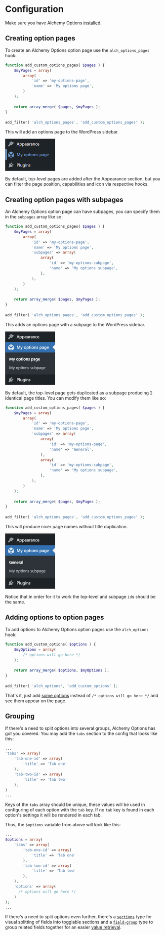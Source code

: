 # Configuration

Make sure you have Alchemy Options [installed](installation.md#using-alchemy-options-as-a-plugin).

## Creating option pages

To create an Alchemy Options option page use the `alch_options_pages` hook:

```php
function add_custom_options_pages( $pages ) {
    $myPages = array(
        array(
            'id' => 'my-options-page',
            'name' => 'My options page',
        )
    );

    return array_merge( $pages, $myPages );
}

add_filter( 'alch_options_pages', 'add_custom_options_pages' );
```

This will add an options page to the WordPress sidebar.

![](.gitbook/assets/options-page-in-sidebar.png)

By default, top-level pages are added after the Appearance section, but you can filter the page position, capabilities and icon via respective hooks.

## Creating option pages with subpages

An Alchemy Options option page can have subpages, you can specify them in the `subpages` array like so:

```php
function add_custom_options_pages( $pages ) {
    $myPages = array(
        array(
            'id' => 'my-options-page',
            'name' => 'My options page',
            'subpages' => array(
                array(
                    'id' => 'my-options-subpage',
                    'name' => 'My options subpage',
                ),
            ),
        )
    );

    return array_merge( $pages, $myPages );
}

add_filter( 'alch_options_pages', 'add_custom_options_pages' );
```

This adds an options page with a subpage to the WordPress sidebar.

![](.gitbook/assets/options-subpage-in-sidebar.png)

By default, the top-level page gets duplicated as a subpage producing 2 identical page titles. You can modify them like so:

```php
function add_custom_options_pages( $pages ) {
    $myPages = array(
        array(
            'id' => 'my-options-page',
            'name' => 'My options page',
            'subpages' => array(
                array(
                    'id' => 'my-options-page',
                    'name' => 'General',
                ),
                array(
                    'id' => 'my-options-subpage',
                    'name' => 'My options subpage',
                ),
            ),
        )
    );

    return array_merge( $pages, $myPages );
}

add_filter( 'alch_options_pages', 'add_custom_options_pages' );
```

This will produce nicer page names without title duplication.

![](.gitbook/assets/options-page-with-custom-subpage-name-in-sidebar.png)

Notice that in order for it to work the top-level and subpage `id`s should be the same.

## Adding options to option pages

To add options to Alchemy Options option pages use the `alch_options` hook:

```php
function add_custom_options( $options ) {
    $myOptions = array(
        /* options will go here */
    );

    return array_merge( $options, $myOptions );
}

add_filter( 'alch_options', 'add_custom_options' );
```

That's it, just add [some options](fields/) instead of `/* options will go here */` and see them appear on the page.

## Grouping

If there's a need to split options into several groups, Alchemy Options has got you covered. You may add the `tabs` section to the config that looks like this:

```php
...
'tabs' => array(
    'tab-one-id' => array(
        'title' => 'Tab one'
    ),
    'tab-two-id' => array(
        'title' => 'Tab two'
    ),
)
...
```

Keys of the `tabs` array should be unique, these values will be used in configuring of each option with the `tab` key. If no `tab` key is found in each option's settings it will be rendered in each tab.

Thus, the `$options` variable from above will look like this:

```php
...
$options = array(
    'tabs' => array(
        'tab-one-id' => array(
            'title' => 'Tab one'
        ),
        'tab-two-id' => array(
            'title' => 'Tab two'
        ),
    ),
    'options' => array(
      /* options will go here */
    )
);
...
```

If there's a need to split options even further, there's a [`sections`](fields/sections.md) type for visual splitting of fields into togglable sections and a [`field-group`](fields/field-group.md) type to group related fields together for an easier [value retrieval](functions/alch_get_option.md).
